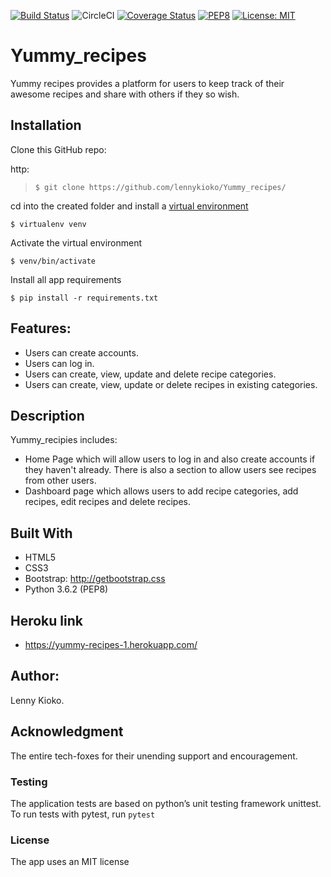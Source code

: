 [![Build Status](https://travis-ci.org/lennykioko/Yummy_recipes.svg?branch=develop)](https://travis-ci.org/lennykioko/Yummy_recipes)
![CircleCI](https://img.shields.io/circleci/project/github/RedSparr0w/node-csgo-parser.svg)
[![Coverage Status](https://coveralls.io/repos/github/lennykioko/Yummy_recipes/badge.svg)](https://coveralls.io/github/lennykioko/Yummy_recipes)
[![PEP8](https://img.shields.io/badge/code%20style-pep8-orange.svg)](https://www.python.org/dev/peps/pep-0008/)
[![License: MIT](https://img.shields.io/badge/License-MIT-yellow.svg)](https://opensource.org/licenses/MIT)

# Yummy_recipes

Yummy recipes provides a platform for users to keep track of their awesome recipes and share with others if they so wish.

## Installation
 
Clone this  GitHub repo:
 
http:
>`$ git clone https://github.com/lennykioko/Yummy_recipes/`

cd into the created folder and install a [virtual environment](https://virtualenv.pypa.io/en/stable/)

`$ virtualenv venv`

Activate the virtual environment

`$ venv/bin/activate`

Install all app requirements

`$ pip install -r requirements.txt` 

## Features:
* Users can  create accounts.
* Users can log in.
* Users can create, view, update and delete recipe categories.
* Users can create, view, update or delete recipes in existing categories.

## Description
Yummy_recipies includes:
* Home Page which will allow users to log in and also create accounts if they haven't already.
  There is also a section to allow users see recipes from other users.
* Dashboard page which allows users to add recipe categories, add recipes, edit recipes and delete recipes.

## Built With
* HTML5
* CSS3
* Bootstrap: http://getbootstrap.css
* Python 3.6.2 (PEP8)

## Heroku link
* https://yummy-recipes-1.herokuapp.com/

## Author:
Lenny Kioko.

## Acknowledgment
The entire tech-foxes for their unending support and encouragement.

### Testing
The application tests are based on python’s unit testing framework unittest.
To run tests with pytest, run `pytest`

### License
The app uses an MIT license
